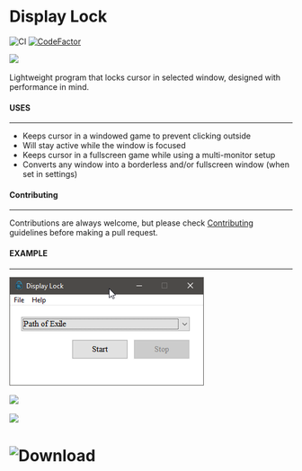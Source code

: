 # Display Lock
![CI](https://github.com/Stateford/Display-Lock/workflows/CI/badge.svg) [![CodeFactor](https://www.codefactor.io/repository/github/stateford/display-lock/badge)](https://www.codefactor.io/repository/github/stateford/display-lock)

![](res/dl_logo_ZEB_icon.ico)

Lightweight program that locks cursor in selected window, designed with performance in mind.

#### USES
------------------
- Keeps cursor in a windowed game to prevent clicking outside
- Will stay active while the window is focused
- Keeps cursor in a fullscreen game while using a multi-monitor setup
- Converts any window into a borderless and/or fullscreen window (when set in settings)

#### Contributing
----------------------
Contributions are always welcome, but please check [Contributing](CONTRIBUTING.md) guidelines before making a pull request.

#### EXAMPLE
---------------
![](res/displayLock-preview.png)

![](res/borderless_example.gif)

![](res/example.gif)

# ![Download](https://github.com/idietmoran/Display-Lock/releases/)
